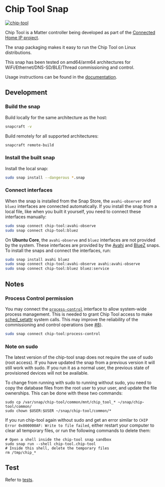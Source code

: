 # Chip Tool Snap

[![chip-tool](https://snapcraft.io/chip-tool/badge.svg)](https://snapcraft.io/chip-tool)

Chip Tool is a Matter controller being developed as part of the [Connected Home IP project](https://github.com/project-chip/connectedhomeip.git).

The snap packaging makes it easy to run the Chip Tool on Linux distributions.

This snap has been tested on amd64/arm64 architectures for WiFi/Ethernet/DNS-SD/BLE/Thread commissioning and control.

Usage instructions can be found in the [documentation](https://canonical-matter.readthedocs-hosted.com/en/latest/how-to/chip-tool-commission-and-control/).

## Development

### Build the snap

Build locally for the same architecture as the host:

```bash
snapcraft -v
```

Build remotely for all supported architectures:

```bash
snapcraft remote-build
```

### Install the built snap

Install the local snap:

```bash
sudo snap install --dangerous *.snap
```

### Connect interfaces

When the snap is installed from the Snap Store, the `avahi-observer` and `bluez` interfaces are connected automatically.
If you install the snap from a local file, like when you built it yourself, you need to connect these interfaces manually:

```bash
sudo snap connect chip-tool:avahi-observe
sudo snap connect chip-tool:bluez
```

On **Ubuntu Core**, the `avahi-observe` and `bluez` interfaces are not provided by the system.
These interfaces are provided by the [Avahi](https://snapcraft.io/avahi) and [BlueZ](https://snapcraft.io/bluez) snaps.
To install the snaps and connect the interfaces, run:

```bash
sudo snap install avahi bluez
sudo snap connect chip-tool:avahi-observe avahi:avahi-observe
sudo snap connect chip-tool:bluez bluez:service
```

## Notes

### Process Control permission

You may connect the [`process-control`](https://snapcraft.io/docs/process-control-interface) interface to allow system-wide process management.
This is needed to grant Chip Tool access to make [sched_setattr](https://man7.org/linux/man-pages/man2/sched_setattr.2.html) system calls.
This may improve the reliability of the commissioning and control operations (see [#8](https://github.com/canonical/chip-tool-snap/issues/8)).

```bash
sudo snap connect chip-tool:process-control
```

### Note on sudo

The latest version of the chip-tool snap does not require the use of sudo (root access).
If you have updated the snap from a previous version it will still work with sudo.
If you run it as a normal user, the previous state of provisioned devices will not be available.

To change from running with sudo to running without sudo, you need to copy the database files from the root user to your user, and update the file ownerships.
This can be done with these two commands:

```
sudo cp /var/snap/chip-tool/common/mnt/chip_tool_* ~/snap/chip-tool/common/
sudo chown $USER:$USER ~/snap/chip-tool/common/*
```

If you run chip-tool again without sudo and get an error similar to `CHIP Error 0x000000AF: Write to file failed`, either restart your computer to clear all temporary files, or run the following commands to delete them:

```
# Open a shell inside the chip-tool snap sandbox
sudo snap run --shell chip-tool.chip-tool
# Inside this shell, delete the temporary files
rm /tmp/chip_*
```

## Test

Refer to [tests](./tests).
